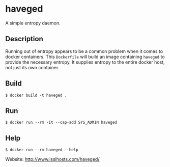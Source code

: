 # haveged

A simple entropy daemon.


## Description

Running out of entropy appears to be a common problem when it comes to docker containers.  This `Dockerfile` will build an image containing `haveged` to provide the necessary entropy.  It supplies entropy to the entire docker host, not just its own container.


## Build

`$ docker build -t haveged .`


## Run

`$ docker run --rm -it --cap-add SYS_ADMIN haveged`


## Help

`$ docker run --rm haveged --help`

Website: http://www.issihosts.com/haveged/

